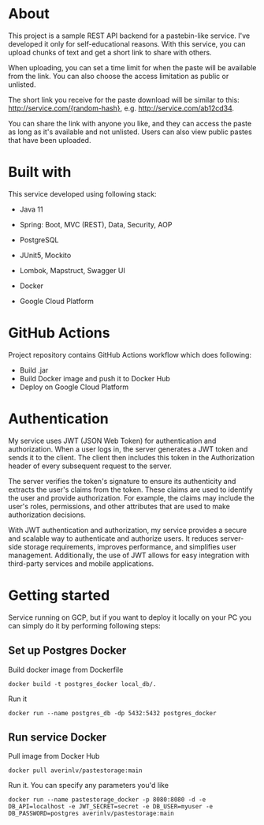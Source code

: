 # About
This project is a sample REST API backend for a pastebin-like service. I've developed it only for self-educational reasons. With this service, you can upload chunks of text and get a short link to share with others.

When uploading, you can set a time limit for when the paste will be available from the link. You can also choose the access limitation as public or unlisted.

The short link you receive for the paste download will be similar to this: http://service.com/{random-hash}, e.g. http://service.com/ab12cd34.

You can share the link with anyone you like, and they can access the paste as long as it's available and not unlisted. Users can also view public pastes that have been uploaded.

# Built with

This service developed using following stack:

* Java 11

* Spring: Boot, MVC (REST), Data, Security, AOP

* PostgreSQL

* JUnit5, Mockito 

* Lombok, Mapstruct, Swagger UI

* Docker

* Google Cloud Platform

# GitHub Actions

Project repository contains GitHub Actions workflow which does following:

* Build .jar
* Build Docker image and push it to Docker Hub
* Deploy on Google Cloud Platform


# Authentication 

My service uses JWT (JSON Web Token) for authentication and authorization. When a user logs in, the server generates a JWT token and sends it to the client. The client then includes this token in the Authorization header of every subsequent request to the server.

The server verifies the token's signature to ensure its authenticity and extracts the user's claims from the token. These claims are used to identify the user and provide authorization. For example, the claims may include the user's roles, permissions, and other attributes that are used to make authorization decisions.

With JWT authentication and authorization, my service provides a secure and scalable way to authenticate and authorize users. It reduces server-side storage requirements, improves performance, and simplifies user management. Additionally, the use of JWT allows for easy integration with third-party services and mobile applications.

# Getting started

Service running on GCP, but if you want to deploy it locally on your PC you can simply do it by performing following steps:

## Set up Postgres Docker
Build docker image from Dockerfile
```
docker build -t postgres_docker local_db/.
```
Run it
```
docker run --name postgres_db -dp 5432:5432 postgres_docker
```
## Run service Docker
Pull image from Docker Hub
```
docker pull averinlv/pastestorage:main
```
Run it. You can specify any parameters you'd like 
```
docker run --name pastestorage_docker -p 8080:8080 -d -e DB_API=localhost -e JWT_SECRET=secret -e DB_USER=myuser -e DB_PASSWORD=postgres averinlv/pastestorage:main
```

